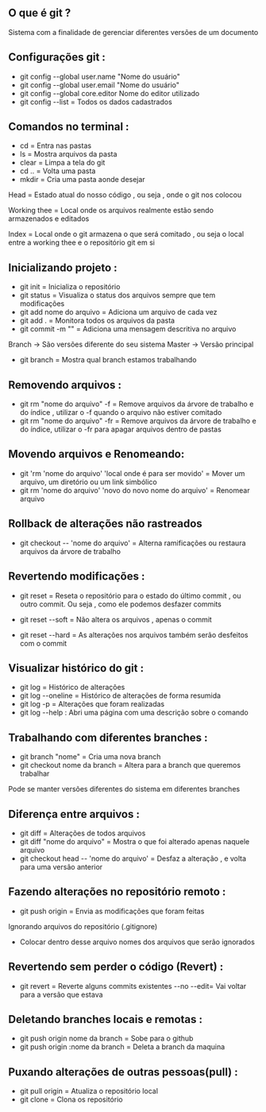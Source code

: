 ## O que é git ?

Sistema com a finalidade de gerenciar diferentes versões de um documento

## Configurações git :

- git config --global user.name "Nome do usuário"
- git config --global user.email "Nome do usuário"
- git config --global core.editor Nome do editor utilizado
- git config --list = Todos os dados cadastrados

## Comandos no terminal :

- cd = Entra nas pastas
- ls = Mostra arquivos da pasta
- clear = Limpa a tela do git 
- cd .. = Volta uma pasta
- mkdir = Cria uma pasta aonde desejar

Head = Estado atual do nosso código , ou seja , onde o git nos colocou

Working thee = Local onde os arquivos realmente estão sendo armazenados e editados

Index = Local onde o git armazena o que será comitado , ou seja o local entre a working thee e o repositório git em si


## Inicializando projeto : 

- git init = Inicializa o repositório
- git status = Visualiza o status dos arquivos sempre que tem modificações
- git add nome do arquivo = Adiciona um arquivo de cada vez
- git add . = Monitora todos os arquivos da pasta
- git commit -m "" = Adiciona uma mensagem descritiva no arquivo

Branch -> São versões diferente do seu sistema 
Master -> Versão principal

- git branch = Mostra qual branch estamos trabalhando

## Removendo arquivos :

- git rm "nome do arquivo" -f =  Remove arquivos da árvore de trabalho e do índice , utilizar o -f quando o arquivo não estiver comitado 
- git rm "nome do arquivo" -fr = Remove arquivos da árvore de trabalho e do índice, utilizar o -fr para apagar arquivos dentro de pastas

## Movendo arquivos e Renomeando:

- git 'rm 'nome do arquivo' 'local onde é para ser movido' = Mover um arquivo, um diretório ou um link simbólico
- git rm 'nome do arquivo' 'novo do novo nome do arquivo' = Renomear arquivo

## Rollback de alterações não rastreados

- git checkout -- 'nome do arquivo' = Alterna ramificações ou restaura arquivos da árvore de trabalho

## Revertendo modificações :

- git reset = Reseta o repositório para o estado do último commit , ou outro commit. Ou seja , como ele podemos desfazer commits

- git reset --soft = Não altera os arquivos , apenas o commit
- git reset --hard = As alterações nos arquivos também serão desfeitos com o commit

## Visualizar histórico do git :

- git log = Histórico de alterações
- git log --oneline = Histórico de alterações de forma resumida
- git log -p = Alterações que foram realizadas 
- git log --help : Abri uma página com uma descrição sobre o comando

## Trabalhando com diferentes branches :

- git branch "nome" = Cria uma nova branch
- git checkout nome da branch  = Altera para a branch que queremos trabalhar

Pode se manter versões diferentes do sistema em diferentes branches


## Diferença entre arquivos :

- git diff = Alterações de todos arquivos
- git diff "nome do arquivo" = Mostra o que foi alterado apenas naquele arquivo
- git checkout head -- 'nome do arquivo' = Desfaz a alteração , e volta para uma versão anterior

## Fazendo alterações no repositório remoto : 

- git push origin = Envia as modificações que foram feitas 

Ignorando arquivos do repositório (.gitignore)

- Colocar dentro desse arquivo nomes dos arquivos que serão ignorados

## Revertendo sem perder o código (Revert) :

- git revert = Reverte alguns commits existentes --no --edit= Vai voltar para a versão que estava

## Deletando branches locais e remotas :

- git push origin nome da branch = Sobe para o github
- git push origin :nome da branch = Deleta a branch da maquina

## Puxando alterações de outras pessoas(pull) :

- git pull origin = Atualiza o repositório local
- git clone = Clona os repositório


